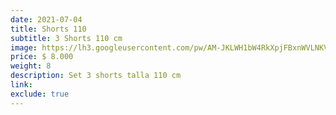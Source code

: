 ```yaml
---
date: 2021-07-04
title: Shorts 110
subtitle: 3 Shorts 110 cm
image: https://lh3.googleusercontent.com/pw/AM-JKLWH1bW4RkXpjFBxnWVLNKVS9amiZsLf01BMOYaV2WmA2c3tGWtZWV-6xJNj14OWnovm8V_6WOGVopY6kmo0w7JRQtXcuMhhOIPMxtnvW541Hy0ggpBlxjyn7oLYw_pLzsuAl95JF01JjoN39ekuN8whXw=w828-h621-no?authuser=0
price: $ 8.000
weight: 8
description: Set 3 shorts talla 110 cm
link: 
exclude: true
---
```

